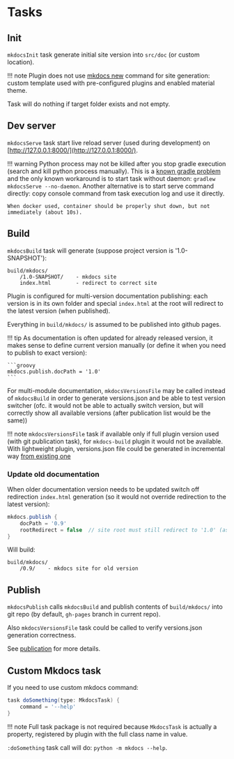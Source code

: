 # Tasks

## Init

`mkdocsInit` task generate initial site version into `src/doc` (or custom location).

!!! note
    Plugin does not use [mkdocs new](http://www.mkdocs.org/#getting-started) command for site generation: custom template used 
    with pre-configured plugins and enabled material theme.

Task will do nothing if target folder exists and not empty. 

## Dev server

`mkdocsServe` task start live reload server (used during development) on 
 [http://127.0.0.1:8000/](http://127.0.0.1:8000/).

!!! warning 
    Python process may not be killed after you stop gradle execution (search and kill python process manually). This is a [known gradle problem](https://github.com/gradle/gradle/issues/1128) 
    and the only known workaround is to start task without daemon: `gradlew mkdocsServe --no-daemon`. 
    Another alternative is to start serve command directly: copy console command from task execution log and use it directly.
    
    When docker used, container should be properly shut down, but not immediately (about 10s).

## Build

`mkdocsBuild` task will generate (suppose project version is '1.0-SNAPSHOT'):

```
build/mkdocs/
    /1.0-SNAPSHOT/    - mkdocs site
    index.html        - redirect to correct site
```

Plugin is configured for multi-version documentation publishing: each version is in its own folder
and special `index.html` at the root will redirect to the latest version (when published).

Everything in `build/mkdocs/` is assumed to be published into github pages. 

!!! tip
    As documentation is often updated for already released version, it makes sense to define 
    current version manually (or define it when you need to publish to exact version):
    
    ```groovy
    mkdocs.publish.docPath = '1.0'
    ```

For multi-module documentation, `mkdocsVersionsFile` may be called instead of `mkdocsBuild`
in order to generate versions.json and be able to test version switcher
(ofc. it would not be able to actually switch version, but will correctly show all available versions (after publication list would be the same))

!!! note
    `mkdocsVersionsFile` task if available only if full plugin version used (with git publication task),
    for `mkdocs-build` plugin it would not be available. With lightweight plugin, versions.json file could
    be generated in incremental way [from existing one](multi-version.md#incremental-versions)

### Update old documentation

When older documentation version needs to be updated switch off redirection `index.html` generation
(so it would not override redirection to the latest version):

```groovy
mkdocs.publish {
    docPath = '0.9'  
    rootRedirect = false  // site root must still redirect to '1.0' (assume it's already published)
}
``` 

Will build:

```
build/mkdocs/
    /0.9/    - mkdocs site for old version
```

## Publish

`mkdocsPublish` calls `mkdocsBuild` and publish contents of `build/mkdocs/` into git repo
(by default, `gh-pages` branch in current repo).

Also `mkdocsVersionsFile` task could be called to verify versions.json generation correctness.

See [publication](publication.md) for more details.

## Custom Mkdocs task

If you need to use custom mkdocs command:

```groovy
task doSomething(type: MkdocsTask) {
    command = '--help'
}
```

!!! note
    Full task package is not required because `MkdocsTask` is actually a property, registered
    by plugin with the full class name in value. 
    
`:doSomething` task call will do: `python -m mkdocs --help`.  
